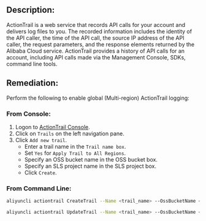 ## Description:

ActionTrail is a web service that records API calls for your account and delivers log files to you. The recorded information includes the identity of the API caller, the time of the API call, the source IP address of the API caller, the request parameters, and the response elements returned by the Alibaba Cloud service. ActionTrail provides a history of API calls for an account, including API calls made via the Management Console, SDKs, command line tools.

## Remediation:

Perform the following to enable global (Multi-region) ActionTrail logging:

### From Console:

1. Logon to [ActionTrail Console](https://actiontrail.console.aliyun.com/).
2. Click on `Trails` on the left navigation pane.
3. Click `Add new trail`.
   - Enter a trail name in the `Trail name box`.
   - Set `Yes` for `Apply Trail to All Regions`.
   - Specify an OSS bucket name in the OSS bucket box.
   - Specify an SLS project name in the SLS project box.
   - Click `Create`.

### From Command Line:

```bash
aliyuncli actiontrail CreateTrail --Name <trail_name> --OssBucketName <oss_bucket_for_actiontrail> --RoleName aliyunactiontraildefaultrole --SlsProjectArn <sls_project_arn_for_actiontrail> --SlsWriteRoleArn <sls_role_arn_for_actiontrail> --EventRW <api_type_for_actiontrail>
```

```bash
aliyuncli actiontrail UpdateTrail --Name <trail_name> --OssBucketName <oss_bucket_for_actiontrail> --RoleName aliyunactiontraildefaultrole --SlsProjectArn <sls_project_arn_for_actiontrail> --SlsWriteRoleArn <sls_role_arn_for_actiontrail> --EventRW <api_type_for_actiontrail>
```